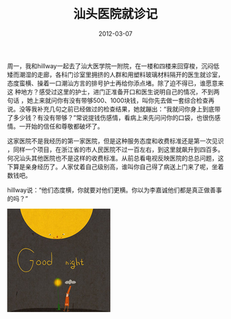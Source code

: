 ﻿---
title: "汕头医院就诊记"
date: 2012-03-07
categories: 
  - "health"
tags: 
  - "医院"
  - "汕头"
---

周一，我和hillway一起去了汕大医学院一附院，在一楼和四楼来回穿梭，沉闷低矮而潮湿的走廊，各科门诊室里拥挤的人群和用塑料玻璃材料隔开的医生就诊室，态度蛮横、操着一口潮汕方言的排号护士再给你添点堵。除了迫不得已，谁愿意来这 种地方？感受过这里的护士，进门正准备开口和医生说明自己的情况，不到两句话 ，她上来就问你有没有带够500、1000块钱，叫你先去做一套综合检查再说。没等我补充几句之前已经做过的检查结果，她就蹦出：“我就问你身上到底带了多少钱？有没有带够？”常说提钱伤感情，看病上来先问问你的口袋，也很伤感情。一开始的信任和尊敬都破坏了。

这家医院不是我经历的第一家医院，但是这种服务态度和收费标准还是第一次见识 ，同样一个项目，在浙江省的市人民医院不过一百左右，到这里就飙升到四百多。 何况汕头其他医院也不是这样的收费标准。从前总看电视反映医院的总总问题，这下算是亲身经历了。人家仗着自己级别高，谁叫你自己得了病送上门来了呢，坐着数钱吧。

hillway说：“他们态度横，你就要对他们更横。你以为李嘉诚他们都是真正做善事的吗？”

![62ca611cjw1dqqkj297m0j](/images/6960656765_f0647ba653_m.jpg)
